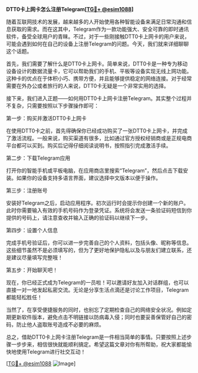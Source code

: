 **DTT0卡上网卡怎么注册Telegram[[TG💪+ @esim1088](https://t.me/s/esim1088)]**

随着互联网技术的发展，越来越多的人开始使用各种智能设备来满足日常沟通和信息获取的需求。而在这其中，Telegram作为一款功能强大、安全可靠的即时通讯软件，备受全球用户的青睐。不过，对于一些刚接触DTT0卡上网卡的用户来说，可能会遇到如何在自己的设备上注册Telegram的问题。今天，我们就来详细聊聊这个话题。

首先，我们需要了解什么是DTT0卡上网卡。简单来说，DTT0卡是一种专为移动设备设计的数据流量卡，它可以帮助我们的手机、平板等设备实现无线上网功能。这种卡的优点在于体积小巧、携带方便，并且能够提供稳定的网络连接。对于经常需要在外办公或者旅行的人来说，DTT0卡无疑是一个非常实用的选择。

接下来，我们进入正题——如何用DTT0卡上网卡注册Telegram。其实整个过程并不复杂，只需要按照以下步骤操作即可：

第一步：购买并激活DTT0卡上网卡

在使用DTT0卡之前，首先得确保你已经成功购买了一张DTT0卡上网卡，并完成了激活流程。一般来说，购买渠道有很多，比如通过官方授权经销商或是正规电商平台都可以买到。购买后记得仔细阅读说明书，按照指引完成激活手续。

第二步：下载Telegram应用

打开你的智能手机或平板电脑，在应用商店里搜索“Telegram”，然后点击下载安装。如果你的设备支持多语言界面，建议选择中文版本以便于操作。

第三步：注册账号

安装好Telegram之后，启动应用程序。初次运行时会提示你创建一个新的账户。此时你需要输入有效的手机号码作为登录凭证。系统将会发送一条验证码短信到你提供的号码上，请注意查收并输入正确的验证码以继续下一步。

第四步：设置个人信息

完成手机号验证后，你可以进一步完善自己的个人资料，包括头像、昵称等信息。这些细节虽然不是必须填写的，但为了更好地保护隐私以及与朋友们建立联系，还是建议尽量填写完整哦！

第五步：开始聊天吧！

现在，你已经正式成为Telegram的一员啦！可以邀请好友加入对话群组，也可以直接一对一地发起私密交流。无论是分享生活点滴还是讨论工作项目，Telegram都能轻松胜任！

当然了，在享受便捷服务的同时，也别忘了定期检查自己的网络安全状况。例如定期更新软件版本，避免点击不明链接以防病毒入侵；同时也要妥善保管好自己的密码，防止他人盗取账号造成不必要的麻烦。

总之，借助DTT0卡上网卡注册Telegram是一件相当简单的事情。只要按照上述步骤一步步来，相信很快就能顺利搞定。希望这篇文章对你有所帮助，祝大家都能愉快地使用Telegram进行社交互动！

[[TG💪+ @esim1088](https://t.me/s/esim1088) ![Image](https://i.postimg.cc/4NQfJmqS/Snipaste-2025-05-13-00-14-12.png)]